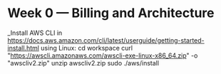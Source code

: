 # Week 0 — Billing and Architecture

_Install AWS CLI in https://docs.aws.amazon.com/cli/latest/userguide/getting-started-install.html using Linux: 
cd workspace
curl "https://awscli.amazonaws.com/awscli-exe-linux-x86_64.zip" -o "awscliv2.zip"
unzip awscliv2.zip
sudo ./aws/install

